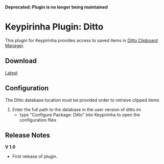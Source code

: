**Deprecated: Plugin is no longer being maintained**

# Keypirinha Plugin: Ditto

This plugin for Keypirinha provides access to saved items in [Ditto Clipboard Manager](http://ditto-cp.sourceforge.net/).

## Download

[Latest](https://github.com/tuteken/Keypirinha-Plugin-Ditto/releases/latest)

## Configuration

The Ditto database location must be provided order to retrieve clipped items

1. Enter the full path to the database in the user version of ditto.ini 
    * type "Configure Package: Ditto" into Keypirinha to open the configuration files

## Release Notes

**V 1.0**
- First release of plugin.

